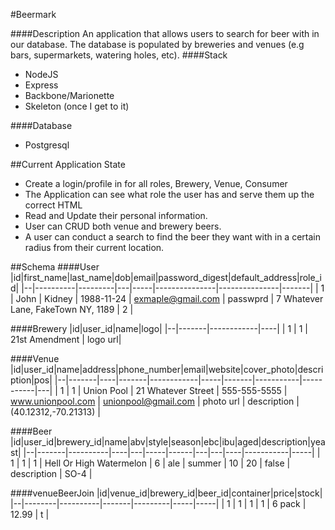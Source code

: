 #Beermark

####Description
An application that allows users to search for beer with in our database. The database is populated by breweries and venues (e.g bars, supermarkets, watering holes, etc).
####Stack
* NodeJS
* Express
* Backbone/Marionette
* Skeleton (once I get to it)

####Database
* Postgresql

##Current Application State
* Create a login/profile in for all roles, Brewery, Venue, Consumer
* The Application can see what role the user has and serve them up the correct HTML
* Read and Update their personal information.
* User can CRUD both venue and brewery beers.
* A user can conduct a search to find the beer they want with in a certain radius from their current location.

##Schema
####User
|id|first_name|last_name|dob|email|password_digest|default_address|role_id|
|--|----------|---------|---|-----|---------------|---------------|-------|
| 1 | John | Kidney | 1988-11-24 | exmaple@gmail.com | passwprd | 7 Whatever Lane, FakeTown NY, 1189 | 2 |

####Brewery
|id|user_id|name|logo|
|--|-------|------------|----|
| 1 | 1 | 21st Amendment | logo url|

####Venue
|id|user_id|name|address|phone_number|email|website|cover_photo|description|pos|
|--|-------|----|-------|------------|-----|-------|-----------|-----------|---|
| 1 | 1 | Union Pool | 21 Whatever Street | 555-555-5555 | www.unionpool.com | unionpool@gmail.com | photo url | description | (40.12312,-70.21313) |

####Beer
|id|user_id|brewery_id|name|abv|style|season|ebc|ibu|aged|description|yeast|
|--|-------|----------|----|---|-----|------|---|---|----|-----------|-----|
| 1 | 1 | 1 | Hell Or High Watermelon | 6 | ale | summer | 10 | 20 | false | description | SO-4 |

####venueBeerJoin
|id|venue_id|brewery_id|beer_id|container|price|stock|
|--|--------|----------|-------|---------|-----|-----|
| 1 | 1 | 1 | 1 | 6 pack | 12.99 | t |
